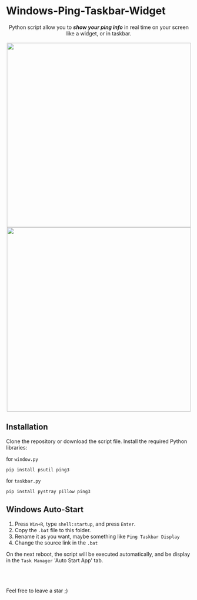 # Windows-Ping-Taskbar-Widget
 

<p align="center">
<span>Python script allow you to <b><i>show your ping info</i></b> in real time on your screen like a widget, or in taskbar.</span>
    <br/><br/>
    <img src="https://github.com/KaazDW/ping.py/blob/main/screen_taskbar.png" width="500"/>
    <img src="https://github.com/KaazDW/ping.py/blob/main/screen_window.png" width="500"/>
</p>

## Installation

Clone the repository or download the script file.
Install the required Python libraries:

for ```window.py```
```
pip install psutil ping3
```

for ```taskbar.py```
```
pip install pystray pillow ping3
```

## Windows Auto-Start

1. Press ```Win+R```, type ```shell:startup```, and press ```Enter```.
2. Copy the ```.bat``` file to this folder.
3. Rename it as you want, maybe something like ```Ping Taskbar Display```
4. Change the source link in the ```.bat``` 
   
On the next reboot, the script will be executed automatically, and be display in the ```Task Manager``` 'Auto Start App' tab.


<br/><br/><br/>
Feel free to leave a star ;)